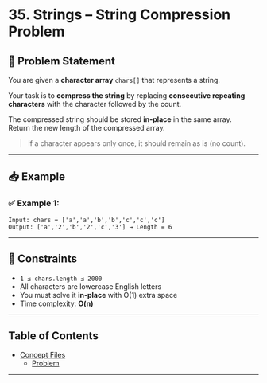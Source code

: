 # 35. Strings – String Compression Problem

## 🧠 Problem Statement

You are given a **character array** `chars[]` that represents a string.

Your task is to **compress the string** by replacing **consecutive repeating characters** with the character followed by the count.

The compressed string should be stored **in-place** in the same array.  
Return the new length of the compressed array.

> If a character appears only once, it should remain as is (no count).

---

## 📥 Example

### ✅ Example 1:
```
Input: chars = ['a','a','b','b','c','c','c']
Output: ['a','2','b','2','c','3'] → Length = 6
```

---

## 📌 Constraints

- `1 ≤ chars.length ≤ 2000`  
- All characters are lowercase English letters  
- You must solve it **in-place** with O(1) extra space  
- Time complexity: **O(n)**

---

## Table of Contents

- [Concept Files](#concept-files)
  - [Problem](/35_String_Compression_Problem/01.cpp)

---
